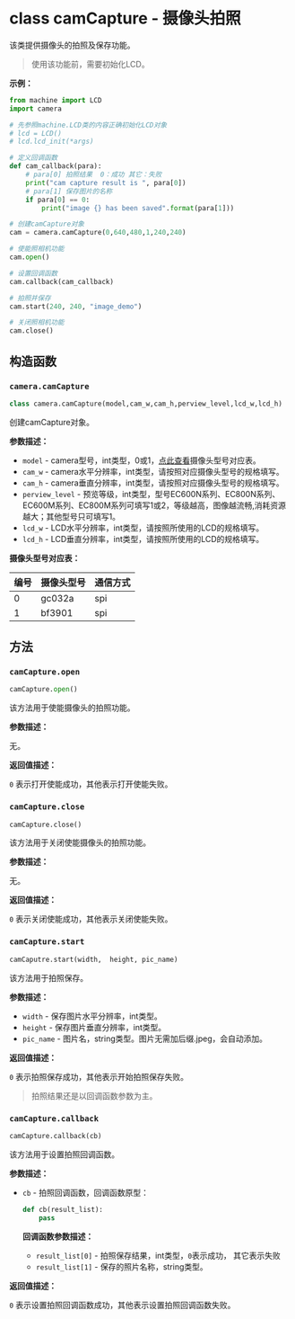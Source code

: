 # class camCapture - 摄像头拍照

该类提供摄像头的拍照及保存功能。

> 使用该功能前，需要初始化LCD。

**示例：**

```python
from machine import LCD
import camera

# 先参照machine.LCD类的内容正确初始化LCD对象
# lcd = LCD()
# lcd.lcd_init(*args)

# 定义回调函数
def cam_callback(para):
    # para[0] 拍照结果 	0：成功 其它：失败
    print("cam capture result is ", para[0])		
    # para[1] 保存图片的名称
    if para[0] == 0:
        print("image {} has been saved".format(para[1])) 

# 创建camCapture对象
cam = camera.camCapture(0,640,480,1,240,240)

# 使能照相机功能
cam.open()

# 设置回调函数
cam.callback(cam_callback)

# 拍照并保存
cam.start(240, 240, "image_demo")

# 关闭照相机功能
cam.close()
```

## 构造函数

### `camera.camCapture`

```python
class camera.camCapture(model,cam_w,cam_h,perview_level,lcd_w,lcd_h)
```

创建camCapture对象。

**参数描述：**

- `model` - camera型号，int类型，0或1，<a href="#label_cam_map3">点此查看</a>摄像头型号对应表。
- `cam_w` - camera水平分辨率，int类型，请按照对应摄像头型号的规格填写。
- `cam_h` - camera垂直分辨率，int类型，请按照对应摄像头型号的规格填写。
- `perview_level` - 预览等级，int类型，型号EC600N系列、EC800N系列、EC600M系列、EC800M系列可填写1或2，等级越高，图像越流畅,消耗资源越大；其他型号只可填写1。
- `lcd_w` - LCD水平分辨率，int类型，请按照所使用的LCD的规格填写。
- `lcd_h` - LCD垂直分辨率，int类型，请按照所使用的LCD的规格填写。

<span id="label_cam_map3">**摄像头型号对应表：**</span>

| 编号 | 摄像头型号 | 通信方式 |
| ---- | ---------- | -------- |
| 0    | gc032a     | spi      |
| 1    | bf3901     | spi      |

## 方法

### `camCapture.open`

```python
camCapture.open()
```

该方法用于使能摄像头的拍照功能。

**参数描述：**

无。

**返回值描述：**

`0` 表示打开使能成功，其他表示打开使能失败。

### `camCapture.close`

```python
camCapture.close()
```

该方法用于关闭使能摄像头的拍照功能。

**参数描述：**

无。

**返回值描述：**

`0` 表示关闭使能成功，其他表示关闭使能失败。

### `camCapture.start`

```python
camCaputre.start(width,  height, pic_name)
```

该方法用于拍照保存。

**参数描述：**

- `width` - 保存图片水平分辨率，int类型。
- `height` - 保存图片垂直分辨率，int类型。
- `pic_name` - 图片名，string类型。图片无需加后缀.jpeg，会自动添加。

**返回值描述：**

`0` 表示拍照保存成功，其他表示开始拍照保存失败。

> 拍照结果还是以回调函数参数为主。

### `camCapture.callback`

```python
camCapture.callback(cb)
```

该方法用于设置拍照回调函数。

**参数描述：**

- `cb` - 拍照回调函数，回调函数原型：

  ```python
  def cb(result_list):
      pass
  ```
  
  **回调函数参数描述：**
  
  - `result_list[0]` - 拍照保存结果，int类型，`0`表示成功， 其它表示失败
  - `result_list[1]` - 保存的照片名称，string类型。

**返回值描述：**

`0` 表示设置拍照回调函数成功，其他表示设置拍照回调函数失败。

